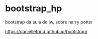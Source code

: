 # bootstrap_hp
bootstrap da aula de iw, sobre harry potter


https://danielletrind.github.io/bootstrap/
